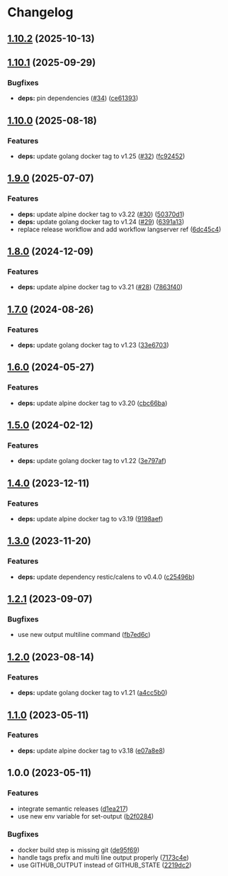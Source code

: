 # Changelog

## [1.10.2](https://github.com/actionhippie/calens/compare/v1.10.1...v1.10.2) (2025-10-13)

## [1.10.1](https://github.com/actionhippie/calens/compare/v1.10.0...v1.10.1) (2025-09-29)


### Bugfixes

* **deps:** pin dependencies ([#34](https://github.com/actionhippie/calens/issues/34)) ([ce61393](https://github.com/actionhippie/calens/commit/ce6139374aadecde769c92b7b5d8de6f37e98ad5))

## [1.10.0](https://github.com/actionhippie/calens/compare/v1.9.0...v1.10.0) (2025-08-18)


### Features

* **deps:** update golang docker tag to v1.25 ([#32](https://github.com/actionhippie/calens/issues/32)) ([fc92452](https://github.com/actionhippie/calens/commit/fc92452d0ccf3ba04674b2e45a87d59595f80ffa))

## [1.9.0](https://github.com/actionhippie/calens/compare/v1.8.0...v1.9.0) (2025-07-07)


### Features

* **deps:** update alpine docker tag to v3.22 ([#30](https://github.com/actionhippie/calens/issues/30)) ([50370d1](https://github.com/actionhippie/calens/commit/50370d1cbca410094788eaaf8b6a7a7ff8209768))
* **deps:** update golang docker tag to v1.24 ([#29](https://github.com/actionhippie/calens/issues/29)) ([6391a13](https://github.com/actionhippie/calens/commit/6391a1310239568d2fa7509aabc75949d531be01))
* replace release workflow and add workflow langserver ref ([6dc45c4](https://github.com/actionhippie/calens/commit/6dc45c46c5efdd76cea6219574b64c3cef899491))

## [1.8.0](https://github.com/actionhippie/calens/compare/v1.7.0...v1.8.0) (2024-12-09)


### Features

* **deps:** update alpine docker tag to v3.21 ([#28](https://github.com/actionhippie/calens/issues/28)) ([7863f40](https://github.com/actionhippie/calens/commit/7863f400f9fafa04d84320be11cccc61fd0ae687))

## [1.7.0](https://github.com/actionhippie/calens/compare/v1.6.0...v1.7.0) (2024-08-26)


### Features

* **deps:** update golang docker tag to v1.23 ([33e6703](https://github.com/actionhippie/calens/commit/33e6703669069579b53b30b7aae477e1a4bde2c1))

## [1.6.0](https://github.com/actionhippie/calens/compare/v1.5.0...v1.6.0) (2024-05-27)


### Features

* **deps:** update alpine docker tag to v3.20 ([cbc66ba](https://github.com/actionhippie/calens/commit/cbc66ba4afd9395f0714a963fb2fcb3269e0f73b))

## [1.5.0](https://github.com/actionhippie/calens/compare/v1.4.0...v1.5.0) (2024-02-12)


### Features

* **deps:** update golang docker tag to v1.22 ([3e797af](https://github.com/actionhippie/calens/commit/3e797af11735693034c45bfa00606f97d28e326c))

## [1.4.0](https://github.com/actionhippie/calens/compare/v1.3.0...v1.4.0) (2023-12-11)


### Features

* **deps:** update alpine docker tag to v3.19 ([9198aef](https://github.com/actionhippie/calens/commit/9198aef7bcb7819d228c1ee73f790349677b9712))

## [1.3.0](https://github.com/actionhippie/calens/compare/v1.2.1...v1.3.0) (2023-11-20)


### Features

* **deps:** update dependency restic/calens to v0.4.0 ([c25496b](https://github.com/actionhippie/calens/commit/c25496b627cf46c1984c0dd3f6986e295e8defd2))

## [1.2.1](https://github.com/actionhippie/calens/compare/v1.2.0...v1.2.1) (2023-09-07)


### Bugfixes

* use new output multiline command ([fb7ed6c](https://github.com/actionhippie/calens/commit/fb7ed6cafab22901e05ba19b9ed11657241a339a))

## [1.2.0](https://github.com/actionhippie/calens/compare/v1.1.0...v1.2.0) (2023-08-14)


### Features

* **deps:** update golang docker tag to v1.21 ([a4cc5b0](https://github.com/actionhippie/calens/commit/a4cc5b0803a895dc5c41026214f143d66d3e49a1))

## [1.1.0](https://github.com/actionhippie/calens/compare/v1.0.0...v1.1.0) (2023-05-11)


### Features

* **deps:** update alpine docker tag to v3.18 ([e07a8e8](https://github.com/actionhippie/calens/commit/e07a8e87eaa91179a091241e94c9179b533dfc21))

## 1.0.0 (2023-05-11)


### Features

* integrate semantic releases ([d1ea217](https://github.com/actionhippie/calens/commit/d1ea217f80b616948ff2c3fd12dcba206cf8b638))
* use new env variable for set-output ([b2f0284](https://github.com/actionhippie/calens/commit/b2f0284753db9695345e7d9ac1dba0bf9a63b00c))


### Bugfixes

* docker build step is missing git ([de95f69](https://github.com/actionhippie/calens/commit/de95f69b84994169d225dc38841f8a0f1841956f))
* handle tags prefix and multi line output properly ([7173c4e](https://github.com/actionhippie/calens/commit/7173c4e1301d8306ff01a7e9aeabbf27d5e3bdac))
* use GITHUB_OUTPUT instead of GITHUB_STATE ([2219dc2](https://github.com/actionhippie/calens/commit/2219dc22d1204ae4b7cae92f96374dd9f555f377))
